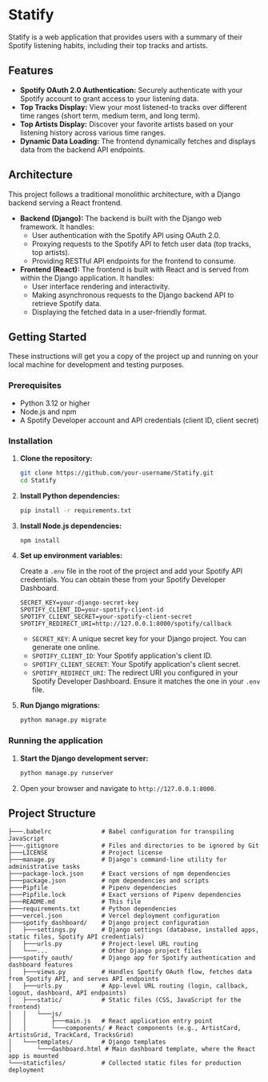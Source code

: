 # Statify

Statify is a web application that provides users with a summary of their Spotify listening habits, including their top tracks and artists.

## Features

*   **Spotify OAuth 2.0 Authentication:** Securely authenticate with your Spotify account to grant access to your listening data.
*   **Top Tracks Display:** View your most listened-to tracks over different time ranges (short term, medium term, and long term).
*   **Top Artists Display:** Discover your favorite artists based on your listening history across various time ranges.
*   **Dynamic Data Loading:** The frontend dynamically fetches and displays data from the backend API endpoints.

## Architecture

This project follows a traditional monolithic architecture, with a Django backend serving a React frontend.

*   **Backend (Django):** The backend is built with the Django web framework. It handles:
    *   User authentication with the Spotify API using OAuth 2.0.
    *   Proxying requests to the Spotify API to fetch user data (top tracks, top artists).
    *   Providing RESTful API endpoints for the frontend to consume.
*   **Frontend (React):** The frontend is built with React and is served from within the Django application. It handles:
    *   User interface rendering and interactivity.
    *   Making asynchronous requests to the Django backend API to retrieve Spotify data.
    *   Displaying the fetched data in a user-friendly format.

## Getting Started

These instructions will get you a copy of the project up and running on your local machine for development and testing purposes.

### Prerequisites

*   Python 3.12 or higher
*   Node.js and npm
*   A Spotify Developer account and API credentials (client ID, client secret)

### Installation

1.  **Clone the repository:**

    ```bash
    git clone https://github.com/your-username/Statify.git
    cd Statify
    ```

2.  **Install Python dependencies:**

    ```bash
    pip install -r requirements.txt
    ```

3.  **Install Node.js dependencies:**

    ```bash
    npm install
    ```

4.  **Set up environment variables:**

    Create a `.env` file in the root of the project and add your Spotify API credentials. You can obtain these from your Spotify Developer Dashboard.

    ```
    SECRET_KEY=your-django-secret-key
    SPOTIFY_CLIENT_ID=your-spotify-client-id
    SPOTIFY_CLIENT_SECRET=your-spotify-client-secret
    SPOTIFY_REDIRECT_URI=http://127.0.0.1:8000/spotify/callback
    ```
    *   `SECRET_KEY`: A unique secret key for your Django project. You can generate one online.
    *   `SPOTIFY_CLIENT_ID`: Your Spotify application's client ID.
    *   `SPOTIFY_CLIENT_SECRET`: Your Spotify application's client secret.
    *   `SPOTIFY_REDIRECT_URI`: The redirect URI you configured in your Spotify Developer Dashboard. Ensure it matches the one in your `.env` file.

5.  **Run Django migrations:**

    ```bash
    python manage.py migrate
    ```

### Running the application

1.  **Start the Django development server:**

    ```bash
    python manage.py runserver
    ```

2.  Open your browser and navigate to `http://127.0.0.1:8000`.

## Project Structure

```
├───.babelrc              # Babel configuration for transpiling JavaScript
├───.gitignore            # Files and directories to be ignored by Git
├───LICENSE               # Project license
├───manage.py             # Django's command-line utility for administrative tasks
├───package-lock.json     # Exact versions of npm dependencies
├───package.json          # npm dependencies and scripts
├───Pipfile               # Pipenv dependencies
├───Pipfile.lock          # Exact versions of Pipenv dependencies
├───README.md             # This file
├───requirements.txt      # Python dependencies
├───vercel.json           # Vercel deployment configuration
├───spotify_dashboard/    # Django project configuration
│   ├───settings.py       # Django settings (database, installed apps, static files, Spotify API credentials)
│   ├───urls.py           # Project-level URL routing
│   └───...               # Other Django project files
├───spotify_oauth/        # Django app for Spotify authentication and dashboard features
│   ├───views.py          # Handles Spotify OAuth flow, fetches data from Spotify API, and serves API endpoints
│   ├───urls.py           # App-level URL routing (login, callback, logout, dashboard, API endpoints)
│   ├───static/           # Static files (CSS, JavaScript for the frontend)
│   │   └───js/
│   │       ├───main.js   # React application entry point
│   │       └───components/ # React components (e.g., ArtistCard, ArtistsGrid, TrackCard, TracksGrid)
│   └───templates/        # Django templates
│       └───dashboard.html # Main dashboard template, where the React app is mounted
└───staticfiles/          # Collected static files for production deployment
```